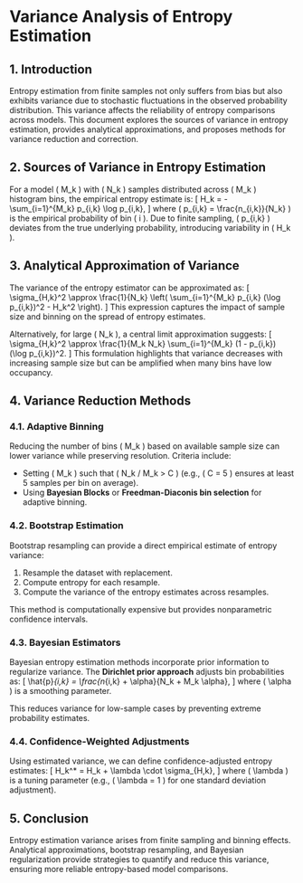 # Variance Analysis of Entropy Estimation

## 1. Introduction
Entropy estimation from finite samples not only suffers from bias but also exhibits variance due to stochastic fluctuations in the observed probability distribution. This variance affects the reliability of entropy comparisons across models. This document explores the sources of variance in entropy estimation, provides analytical approximations, and proposes methods for variance reduction and correction.

## 2. Sources of Variance in Entropy Estimation
For a model \( M_k \) with \( N_k \) samples distributed across \( M_k \) histogram bins, the empirical entropy estimate is:
\[
H_k = - \sum_{i=1}^{M_k} p_{i,k} \log p_{i,k},
\]
where \( p_{i,k} = \frac{n_{i,k}}{N_k} \) is the empirical probability of bin \( i \). Due to finite sampling, \( p_{i,k} \) deviates from the true underlying probability, introducing variability in \( H_k \).

## 3. Analytical Approximation of Variance
The variance of the entropy estimator can be approximated as:
\[
\sigma_{H,k}^2 \approx \frac{1}{N_k} \left( \sum_{i=1}^{M_k} p_{i,k} (\log p_{i,k})^2 - H_k^2 \right).
\]
This expression captures the impact of sample size and binning on the spread of entropy estimates.

Alternatively, for large \( N_k \), a central limit approximation suggests:
\[
\sigma_{H,k}^2 \approx \frac{1}{M_k N_k} \sum_{i=1}^{M_k} (1 - p_{i,k}) (\log p_{i,k})^2.
\]
This formulation highlights that variance decreases with increasing sample size but can be amplified when many bins have low occupancy.

## 4. Variance Reduction Methods
### 4.1. Adaptive Binning
Reducing the number of bins \( M_k \) based on available sample size can lower variance while preserving resolution. Criteria include:
- Setting \( M_k \) such that \( N_k / M_k > C \) (e.g., \( C = 5 \) ensures at least 5 samples per bin on average).
- Using **Bayesian Blocks** or **Freedman-Diaconis bin selection** for adaptive binning.

### 4.2. Bootstrap Estimation
Bootstrap resampling can provide a direct empirical estimate of entropy variance:
1. Resample the dataset with replacement.
2. Compute entropy for each resample.
3. Compute the variance of the entropy estimates across resamples.

This method is computationally expensive but provides nonparametric confidence intervals.

### 4.3. Bayesian Estimators
Bayesian entropy estimation methods incorporate prior information to regularize variance. The **Dirichlet prior approach** adjusts bin probabilities as:
\[
\hat{p}_{i,k} = \frac{n_{i,k} + \alpha}{N_k + M_k \alpha},
\]
where \( \alpha \) is a smoothing parameter.

This reduces variance for low-sample cases by preventing extreme probability estimates.

### 4.4. Confidence-Weighted Adjustments
Using estimated variance, we can define confidence-adjusted entropy estimates:
\[
H_k^* = H_k + \lambda \cdot \sigma_{H,k},
\]
where \( \lambda \) is a tuning parameter (e.g., \( \lambda = 1 \) for one standard deviation adjustment).

## 5. Conclusion
Entropy estimation variance arises from finite sampling and binning effects. Analytical approximations, bootstrap resampling, and Bayesian regularization provide strategies to quantify and reduce this variance, ensuring more reliable entropy-based model comparisons.


